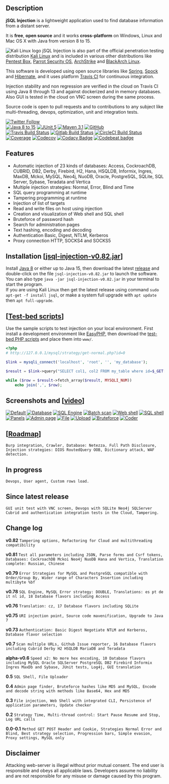 ## Description
**jSQL Injection** is a lightweight application used to find database information from a distant server.

It is **free**, **open source** and it works **cross-platform** on Windows, Linux and Mac OS X with Java from version 8 to 15.

![Kali Linux logo](https://github.com/ron190/jsql-injection/raw/master/web/images/kali_favicon.png "Kali Linux logo") jSQL Injection is also part of the official penetration testing distribution [Kali Linux](http://www.kali.org/) and is included in various other distributions like [Pentest Box](https://pentestbox.com/), [Parrot Security OS](https://www.parrotsec.org), [ArchStrike](https://archstrike.org/) and [BlackArch Linux](http://www.blackarch.org/).

This software is developed using open source libraries like [Spring](https://spring.io), [Spock](http://spockframework.org) and [Hibernate](https://hibernate.org), and it uses platform [Travis CI](https://travis-ci.org) for continuous integration.

Injection stability and non regression are verified in the cloud on Travis CI using Java 8 through 13 and against dockerized and in memory databases. Also GUI is tested in the cloud on VNC screen during the same process.

Source code is open to pull requests and to contributions to any subject like multi-threading, devops, optimization, unit and integration tests. 

[![Twitter Follow](https://img.shields.io/twitter/follow/ron190jsql.svg?style=social&label=ron190)](https://twitter.com/ron190jsql)<br>
[![Java 8 to 15](https://img.shields.io/badge/Java-8%20to%2015-orange)](http://www.oracle.com/technetwork/java/javase/downloads/)
[![JUnit 5](https://img.shields.io/badge/JUnit-5-50940f)](http://junit.org)
[![Maven 3.1](https://img.shields.io/badge/Maven-3.1-a2265a)](https://maven.apache.org/)
[![GitHub](https://img.shields.io/github/license/ron190/jsql-injection)](http://www.gnu.org/licenses/old-licenses/gpl-2.0.html)<br>
[![Travis Build Status](https://travis-ci.org/ron190/jsql-injection.svg?branch=master)](https://travis-ci.org/ron190/jsql-injection)
[![Gitlab Build Status](https://gitlab.com/ron190/jsql-injection/badges/gitlab-master/pipeline.svg?style=flat)](https://gitlab.com/ron190/jsql-injection)
[![CircleCI Build Status](https://circleci.com/gh/ron190/jsql-injection.svg?style=svg)](https://circleci.com/gh/ron190/jsql-injection)<br>
[![Coverage](https://sonarcloud.io/api/project_badges/measure?project=jsql-injection%3Ajsql-injection&metric=coverage)](https://sonarcloud.io/dashboard?id=jsql-injection%3Ajsql-injection)
[![Codecov](https://codecov.io/gh/ron190/jsql-injection/branch/master/graph/badge.svg)](https://codecov.io/gh/ron190/jsql-injection)
[![Codacy Badge](https://api.codacy.com/project/badge/Coverage/e7ccb247f9b74d489a1fa9f9483c978f)](https://www.codacy.com/manual/ron190/jsql-injection?utm_source=github.com&utm_medium=referral&utm_content=ron190/jsql-injection&utm_campaign=Badge_Coverage)
[![Codebeat badge](https://codebeat.co/badges/457d8c76-c470-4457-ad06-310a6d8b4b3e)](https://codebeat.co/projects/github-com-ron190-jsql-injection-master)

## Features
- Automatic injection of 23 kinds of databases: Access, CockroachDB, CUBRID, DB2, Derby, Firebird, H2, Hana, HSQLDB, Informix, Ingres, MaxDB, Mckoi, MySQL, Neo4j, NuoDB, Oracle, PostgreSQL, SQLite, SQL Server, Sybase, Teradata and Vertica
- Multiple injection strategies: Normal, Error, Blind and Time
- SQL query programming at runtime
- Tampering programming at runtime
- Injection of list of targets
- Read and write files on host using injection
- Creation and visualization of Web shell and SQL shell
- Bruteforce of password hash
- Search for administration pages
- Text hashing, encoding and decoding
- Authentication Basic, Digest, NTLM, Kerberos  
- Proxy connection HTTP, SOCKS4 and SOCKS5

## Installation [[jsql-injection-v0.82.jar](https://github.com/ron190/jsql-injection/releases/download/v0.82/jsql-injection-v0.82.jar)]
Install [Java 8](http://java.com) or either up to Java 15, then download the latest [release](https://github.com/ron190/jsql-injection/releases/) and double-click on the file `jsql-injection-v0.82.jar` to launch the software.<br>
You can also type `java -jar jsql-injection-v0.82.jar` in your terminal to start the program.<br>
If you are using Kali Linux then get the latest release using command `sudo apt-get -f install jsql`, or make a system full upgrade with `apt update` then `apt full-upgrade`.

## [[Test-bed scripts](https://github.com/ron190/jsql-injection/tree/master/web/test-bed)]
Use the sample scripts to test injection on your local environment. First install a development environment like [EasyPHP](http://www.easyphp.org), then download the [test-bed PHP scripts](https://github.com/ron190/jsql-injection/tree/master/web/test-bed) and place them into `www/`.
```php
<?php
# http://127.0.0.1/mysql/strategy/get-normal.php?id=0

$link = mysqli_connect('localhost', 'root', '', 'my_database');

$result = $link->query("SELECT col1, col2 FROM my_table where id=$_GET[id]");

while ($row = $result->fetch_array($result, MYSQLI_NUM))
    echo join(',', $row);
```

## Screenshots and [[video](https://youtu.be/ZZkQRE3OL8E)]
[![Default](https://github.com/ron190/jsql-injection/raw/master/web/images/v0.75/default-mini.png "Default")](https://github.com/ron190/jsql-injection/raw/master/web/images/v0.75/default.png)
[![Database](https://github.com/ron190/jsql-injection/raw/master/web/images/v0.75/database-mini.png "Database")](https://github.com/ron190/jsql-injection/raw/master/web/images/v0.75/database.png)
[![SQL Engine](https://github.com/ron190/jsql-injection/raw/master/web/images/v0.78/sqlengine-mini.png "SQL Engine")](https://github.com/ron190/jsql-injection/raw/master/web/images/v0.78/sqlengine.png)
[![Batch scan](https://github.com/ron190/jsql-injection/raw/master/web/images/v0.75/scan-mini.png "Batch scan")](https://github.com/ron190/jsql-injection/raw/master/web/images/v0.75/scan.png)
[![Web shell](https://github.com/ron190/jsql-injection/raw/master/web/images/v0.75/webshell-mini.png "Web shell")](https://github.com/ron190/jsql-injection/raw/master/web/images/v0.75/webshell.png)
[![SQL shell](https://github.com/ron190/jsql-injection/raw/master/web/images/v0.75/sqlshell-mini.png "SQL shell")](https://github.com/ron190/jsql-injection/raw/master/web/images/v0.75/sqlshell.png)
[![Panels](https://github.com/ron190/jsql-injection/raw/master/web/images/v0.75/panels-mini.png "Panel")](https://github.com/ron190/jsql-injection/raw/master/web/images/v0.75/panels.png)
[![Admin page](https://github.com/ron190/jsql-injection/raw/master/web/images/v0.75/admin-mini.png "Admin page")](https://github.com/ron190/jsql-injection/raw/master/web/images/v0.75/admin.png)
[![File](https://github.com/ron190/jsql-injection/raw/master/web/images/v0.75/file-mini.png "File")](https://github.com/ron190/jsql-injection/raw/master/web/images/v0.75/file.png)
[![Upload](https://github.com/ron190/jsql-injection/raw/master/web/images/v0.75/upload-mini.png "Upload")](https://github.com/ron190/jsql-injection/raw/master/web/images/v0.75/upload.png)
[![Bruteforce](https://github.com/ron190/jsql-injection/raw/master/web/images/v0.75/bruter-mini.png "Bruteforce")](https://github.com/ron190/jsql-injection/raw/master/web/images/v0.75/bruter.png)
[![Coder](https://github.com/ron190/jsql-injection/raw/master/web/images/v0.75/coder-mini.png "Coder")](https://github.com/ron190/jsql-injection/raw/master/web/images/v0.75/coder.png)

## [[Roadmap](https://github.com/ron190/jsql-injection/projects)]
`Burp integration, Crawler, Database: Netezza, Full Path Disclosure, Injection strategies: DIOS RoutedQuery OOB, Dictionary attack, WAF detection.`

## In progress
`Devops, User agent, Custom rows load.`

## Since latest release
`GUI unit test with VNC screen, Devops with SQLite Neo4j SQLServer Cubrid and authentication integration tests in the Cloud, Tampering.`

## Change log

**v0.82** `Tampering options, Refactoring for Cloud and multithreading compatibility`

**v0.81** `Test all parameters including JSON, Parse forms and Csrf tokens, Databases: CockroachDB Mckoi Neo4j NuoDB Hana and Vertica, Translation complete: Russian, Chinese`

**v0.79** `Error Strategies for MySQL and PostgreSQL compatible with Order/Group By, Wider range of Characters Insertion including multibyte %bf`

**v0.78** `SQL Engine, MySQL Error strategy: DOUBLE, Translations: es pt de it nl id, 18 Database flavors including Access`

**v0.76** `Translation: cz, 17 Database flavors including SQLite`

**v0.75** `URI injection point, Source code mavenification, Upgrade to Java 7`

**v0.73** `Authentication: Basic Digest Negotiate NTLM and Kerberos, Database flavor selection`

**v0.7** `Scan multiple URLs, Github Issue reporter, 16 Database flavors including Cubrid Derby H2 HSQLDB MariaDB and Teradata`

**alpha-v0.6** `Speed x2: No more hex encoding, 10 Database flavors including MySQL Oracle SQLServer PostgreSQL DB2 Firebird Informix Ingres MaxDb and Sybase, JUnit tests, Log4j, GUI translation`

**0.5** `SQL Shell, File Uploader`

**0.4** `Admin page finder, Bruteforce hashes like MD5 and MySQL, Encode and decode string with methods like Base64, Hex and MD5`

**0.3** `File injection, Web Shell with integrated CLI, Persistence of application parameters, Update checker`

**0.2** `Strategy Time, Multi-thread control: Start Pause Resume and Stop, Log URL calls`

**0.0-0.1** `Method GET POST Header and Cookie, Strategies Normal Error and Blind, Best strategy selection, Progression bars, Simple evasion, Proxy settings, MySQL only`

## Disclaimer
Attacking web-server is illegal without prior mutual consent. The end user is responsible and obeys all applicable laws.
Developers assume no liability and are not responsible for any misuse or damage caused by this program.
